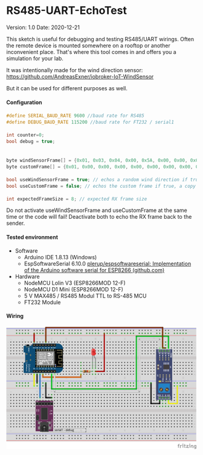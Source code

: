 # RS485-UART-EchoTest

Version: 1.0
Date: 2020-12-21

This sketch is useful for debugging and testing RS485/UART wirings. 
Often the remote device is mounted somewhere on a rooftop or another 
inconvenient place. That's where this tool comes in and offers you a 
simulation for your lab.

It was intentionally made for the wind direction sensor:
https://github.com/AndreasExner/iobroker-IoT-WindSensor

But it can be used for different purposes as well.



#### Configuration

```c++
#define SERIAL_BAUD_RATE 9600 //baud rate for RS485
#define DEBUG_BAUD_RATE 115200 //baud rate for FT232 / serial1

int counter=0;
bool debug = true;


byte windSensorFrame[] = {0x01, 0x03, 0x04, 0x00, 0x5A, 0x00, 0x00, 0x00, 0x00}; // default answer frame for the wind sensor DO NOT CHANGE
byte customFrame[] = {0x01, 0x00, 0x00, 0x00, 0x00, 0x00, 0x00, 0x00, 0x00}; // your custom answer frame (CRC will be calculated automatically)

bool useWindSensorFrame = true; // echos a random wind direction if true, a custom frame or a copy of the incoming frame if false
bool useCustomFrame = false; // echos the custom frame if true, a copy of the incoming frame if false 

int expectedFrameSize = 8; // expected RX frame size

```

Do not activate useWindSensorFrame and useCustomFrame at the same time or the code will fail! Deactivate both to echo the RX frame back to the sender.



#### Tested environment

- Software
  - Arduino IDE 1.8.13 (Windows)
  - EspSoftwareSerial 6.10.0 [plerup/espsoftwareserial: Implementation of the Arduino software serial for ESP8266 (github.com)](https://github.com/plerup/espsoftwareserial)
- Hardware
  - NodeMCU Lolin V3 (ESP8266MOD 12-F)
  - NodeMCU D1 Mini (ESP8266MOD 12-F)
  - 5 V MAX485 / RS485 Modul TTL to RS-485 MCU
  - FT232 Module



#### Wiring

<img src="https://raw.githubusercontent.com/AndreasExner/RS485-UART-EchoTest/main/RS485-UART-EchoTest_Steckplatine.png" style="zoom: 50%;" />

